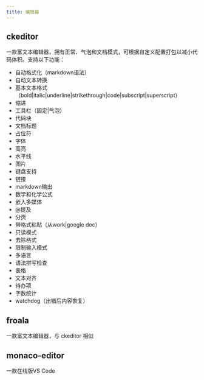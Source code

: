 ```yaml
---
title: 编辑器
---
```

## ckeditor
一款富文本编辑器，拥有正常、气泡和文档模式，可根据自定义配置打包以减小代码体积。支持以下功能：

- 自动格式化（markdown语法）
- 自动文本转换
- 基本文本格式（bold|italic|underline|strikethrough|code|subscript|superscript）
- 缩进
- 工具栏（固定|气泡）
- 代码块
- 文档标题
- 占位符
- 字体
- 高亮
- 水平线
- 图片
- 键盘支持
- 链接
- markdown输出
- 数学和化学公式
- 嵌入多媒体
- @提及
- 分页
- 带格式粘贴（从work|google doc）
- 只读模式
- 去除格式
- 限制输入模式
- 多语言
- 语法拼写检查
- 表格
- 文本对齐
- 待办项
- 字数统计
- watchdog（出错后内容恢复）

## froala
一款富文本编辑器，与 ckeditor 相似

## monaco-editor
一款在线版VS Code
